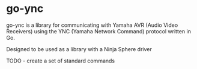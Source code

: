 # go-ync
go-ync is a library for communicating with Yamaha AVR (Audio Video Receivers) using the YNC (Yamaha Network Command) protocol written in Go.

Designed to be used as a library with a Ninja Sphere driver

TODO - create a set of standard commands
